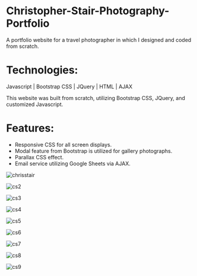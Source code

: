 # Christopher-Stair-Photography-Portfolio

A portfolio website for a travel photographer in which I designed and coded from scratch.

# Technologies:
Javascript | Bootstrap CSS | JQuery | HTML | AJAX 

This website was built from scratch, utilizing Bootstrap CSS, JQuery, and customized Javascript.

# Features:
- Responsive CSS for all screen displays.
- Modal feature from Bootstrap is utilized for gallery photographs.
- Parallax CSS effect.
- Email service utilizing Google Sheets via AJAX.

![chrisstair](https://user-images.githubusercontent.com/46886041/77185747-7d08ee80-6b04-11ea-8ff9-6e26353c64d2.JPG)

![cs2](https://user-images.githubusercontent.com/46886041/77185651-56e34e80-6b04-11ea-9205-cc1eb35ceb12.JPG)

![cs3](https://user-images.githubusercontent.com/46886041/77185669-5b0f6c00-6b04-11ea-8385-a6e8c1e672ac.JPG)

![cs4](https://user-images.githubusercontent.com/46886041/77185675-5d71c600-6b04-11ea-86ac-f7df83ce3b66.JPG)

![cs5](https://user-images.githubusercontent.com/46886041/77185680-5fd42000-6b04-11ea-878b-7bf2b4274d81.JPG)

![cs6](https://user-images.githubusercontent.com/46886041/77185688-65ca0100-6b04-11ea-963c-3b0d3c744fab.JPG)

![cs7](https://user-images.githubusercontent.com/46886041/77185698-682c5b00-6b04-11ea-8ef7-2a5260e2af6b.JPG)

![cs8](https://user-images.githubusercontent.com/46886041/77185702-6a8eb500-6b04-11ea-9a0a-1b7539d129ad.JPG)

![cs9](https://user-images.githubusercontent.com/46886041/77185710-6cf10f00-6b04-11ea-9e30-9c6aa095c835.JPG)
